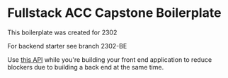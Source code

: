 # Fullstack ACC Capstone Boilerplate

This boilerplate was created for 2302

For backend starter see branch 2302-BE

Use [this API](https://fakestoreapi.com/) while you're building your front end application to reduce blockers due to building a back end at the same time.

